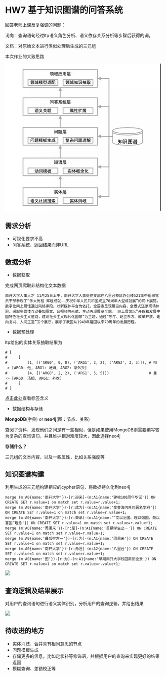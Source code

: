 # HW7 基于知识图谱的问答系统

回答老师上课反复强调的问题：

词向：查询语句经过ltp语义角色分析、语义依存关系分析等步骤后获得的词。

文档：对原始文本进行类似处理后生成的三元组

本次作业的大致思路

![](outline.jpg)

## 需求分析

- 可视化要求不高
- 问答系统，返回结果而非URL

## 数据分析

- 数据获取

完成网页爬取非结构化文本数据

```text
南开大学人事人才 11月25日上午，南开大学人事处党支部在八里台校区办公楼521集中组织党员干部参观了“伟大历程 辉煌成就——庆祝中华人民共和国成立70周年大型成就展”的网上展馆。数字化网上展馆通过网络手段，以新媒体平台为依托，全要素呈现展览内容，全景式还原现场体验，采取多媒体互动叠加图文、音视频等形式，生动再现展览全貌。 网上展馆以“开辟和发展中国特色社会主义道路，建设社会主义现代化国家”为主题，通过“序厅、屹立东方、改革开放、走向复兴、人间正道”五个展厅，展示了我国从1949年建国以来70周年的发展历程。

```

- 数据预处理

ltp给出的实体关系抽取结果为

    # [
    #     [
    #         (1, [('ARG0', 0, 0), ('ARG1', 2, 2), ('ARG2', 3, 5)]), # 叫 -> [ARG0: 他, ARG1: 汤姆, ARG2: 拿外衣]
    #         (4, [('ARG0', 2, 2), ('ARG1', 5, 5)])                  # 拿 -> [ARG0: 汤姆, ARG1: 外衣]
    #     ]
    # ]
    
[点击此处](https://ltp.readthedocs.io/zh_CN/latest/appendix.html#id4)查看标签含义
    

- 数据结构与存储

**MongoDB**(字典) or **neo4j**(图：节点、关系)

查阅了资料，发现他们之间是有一些相似，但是如果使用MongoDB则需要编写较为复杂的查询语句，并且维护相对难度较大，因此选择neo4j

**存储什么？**

三元组的文本内容，以及一些属性，比如关系强度等

## 知识图谱构建

利用生成的三元组构建相应的cypher语句，将数据持久化到neo4j

```cypher
merge (m:A0{name:'南开大学'})-[r:迎来]-(n:A1{name:'建校100周年华诞'}) ON CREATE SET r.value=1 on match set r.value=r.value+1;
merge (m:A0{name:'南开大学'})-[r:成为]-(n:A1{name:'享誉海内外的著名学府'}) ON CREATE SET r.value=1 on match set r.value=r.value+1;
merge (m:A0{name:'南开大学'})-[r:秉承]-(n:A1{name:'“文以治国、理以强国、商以富国”理念'}) ON CREATE SET r.value=1 on match set r.value=r.value+1;
merge (m:A0{name:'周恩来'})-[r:是]-(n:A1{name:'首期学生之一'}) ON CREATE SET r.value=1 on match set r.value=r.value+1;
merge (m:A0{name:'最后排左一'})-[r:为]-(n:A1{name:'周恩来'}) ON CREATE SET r.value=1 on match set r.value=r.value+1;
merge (m:A0{name:'南开大学'})-[r:角迁]-(n:A2{name:'八里台'}) ON CREATE SET r.value=1 on match set r.value=r.value+1;
merge (m:A0{name:'图'})-[r:为]-(n:A1{name:'早期南开大学校园南部全景'}) ON CREATE SET r.value=1 on match set r.value=r.value+1;

```

![](/neo4j_result.png)

## 查询逻辑及结果展示

对用户的查询语句进行语义实体识别，分析用户的查询逻辑，并给出结果

![](/retrieval_result.png)


## 待改进的地方

- 实体消歧，合并具有相同意思的节点
- 问题模板生成
- 存储更多的信息，比如定状补等修饰语，并根据用户的查询来实现更好的结果返回
- 模糊查询、差错校正等